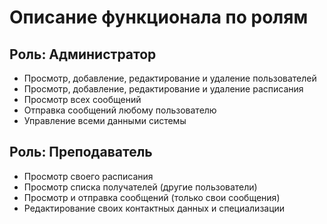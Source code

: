  # Описание функционала по ролям

## Роль: Администратор
- Просмотр, добавление, редактирование и удаление пользователей
- Просмотр, добавление, редактирование и удаление расписания
- Просмотр всех сообщений
- Отправка сообщений любому пользователю
- Управление всеми данными системы

## Роль: Преподаватель
- Просмотр своего расписания
- Просмотр списка получателей (другие пользователи)
- Просмотр и отправка сообщений (только свои сообщения)
- Редактирование своих контактных данных и специализации
